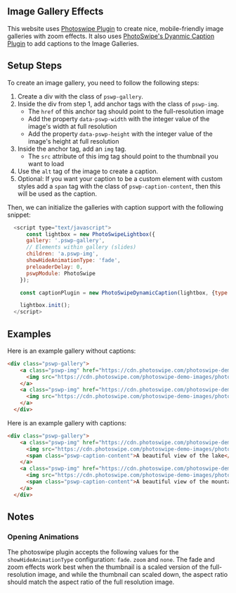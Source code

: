 ## Image Gallery Effects

This website uses [Photoswipe Plugin](https://github.com/dimsemenov/PhotoSwipe) to create nice, mobile-friendly image galleries with zoom effects. It also uses [PhotoSwipe's Dyanmic Caption Plugin](https://github.com/dimsemenov/photoswipe-dynamic-caption-plugin) to add captions to the Image Galleries.

## Setup Steps

To create an image gallery, you need to follow the following steps:

1. Create a div with the class of `pswp-gallery`.
2. Inside the div from step 1, add anchor tags with the class of `pswp-img`. 
    - The `href` of this anchor tag should point to the full-resolution image
    - Add the property `data-pswp-width` with the integer value of the image's width at full resolution
    - Add the property `data-pswp-height` with the integer value of the image's height at full resolution
3. Inside the anchor tag, add an `img` tag. 
    - The `src` attribute of this img tag should point to the thumbnail you want to load
4. Use the `alt` tag of the image to create a caption.
5. Optional: If you want your caption to be a custom element with custom styles add a `span` tag with the class of `pswp-caption-content`, then this will be used as the caption.

Then, we can initialize the galleries with caption support with the following snippet:

```javascript
  <script type="text/javascript">
      const lightbox = new PhotoSwipeLightbox({
      gallery: '.pswp-gallery',
      // Elements within gallery (slides)
      children: 'a.pswp-img',
      showHideAnimationType: 'fade',
      preloaderDelay: 0,
      pswpModule: PhotoSwipe
    });

    const captionPlugin = new PhotoSwipeDynamicCaption(lightbox, {type: 'auto'});

    lightbox.init();
  </script>
```

## Examples

Here is an example gallery without captions:

```html
<div class="pswp-gallery">
    <a class="pswp-img" href="https://cdn.photoswipe.com/photoswipe-demo-images/photos/1/img-2500.jpg" data-pswp-width="1875" data-pswp-height="2500" target="_blank">
      <img src="https://cdn.photoswipe.com/photoswipe-demo-images/photos/1/img-200.jpg" alt="">
    </a>
    <a class="pswp-img" href="https://cdn.photoswipe.com/photoswipe-demo-images/photos/2/img-2500.jpg" data-pswp-width="1669" data-pswp-height="2500" target="_blank">
      <img src="https://cdn.photoswipe.com/photoswipe-demo-images/photos/2/img-200.jpg" alt="">
    </a>
  </div>
```
Here is an example gallery with captions:

```html
<div class="pswp-gallery">
    <a class="pswp-img" href="https://cdn.photoswipe.com/photoswipe-demo-images/photos/1/img-2500.jpg" data-pswp-width="1875" data-pswp-height="2500" target="_blank">
      <img src="https://cdn.photoswipe.com/photoswipe-demo-images/photos/1/img-200.jpg" alt="">
      <span class="pswp-caption-content">A beautiful view of the lake</a>
    </a>
    <a class="pswp-img" href="https://cdn.photoswipe.com/photoswipe-demo-images/photos/2/img-2500.jpg" data-pswp-width="1669" data-pswp-height="2500" target="_blank">
      <img src="https://cdn.photoswipe.com/photoswipe-demo-images/photos/2/img-200.jpg" alt="">
      <span class="pswp-caption-content">A beautiful view of the mountains</a>
    </a>
  </div>
```

## Notes

### Opening Animations

The photoswipe plugin accepts the following values for the `showHideAnimationType` configuration: `fade`. `zoom` and `none`. The fade and zoom effects work best when the thumbnail is a scaled version of the full-resolution image, and while the thumbnail can scaled down, the aspect ratio should match the aspect ratio of the full resolution image.
